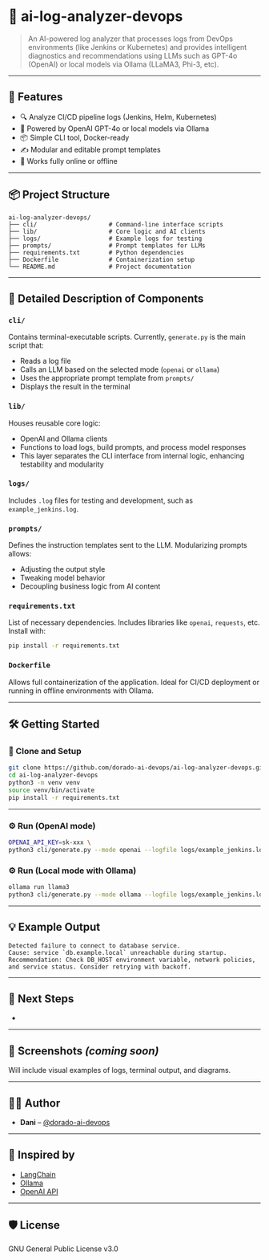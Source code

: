 # 🧠 ai-log-analyzer-devops

> An AI-powered log analyzer that processes logs from DevOps environments (like Jenkins or Kubernetes) and provides intelligent diagnostics and recommendations using LLMs such as GPT-4o (OpenAI) or local models via Ollama (LLaMA3, Phi-3, etc).

---

## 🚀 Features

- 🔍 Analyze CI/CD pipeline logs (Jenkins, Helm, Kubernetes)
- 🤖 Powered by OpenAI GPT-4o or local models via Ollama
- 📦 Simple CLI tool, Docker-ready
- ✍️ Modular and editable prompt templates
- 📁 Works fully online or offline

---

## 📦 Project Structure

```
ai-log-analyzer-devops/
├── cli/                    # Command-line interface scripts
├── lib/                    # Core logic and AI clients
├── logs/                   # Example logs for testing
├── prompts/                # Prompt templates for LLMs
├── requirements.txt        # Python dependencies
├── Dockerfile              # Containerization setup
└── README.md               # Project documentation
```

---

## 🧩 Detailed Description of Components

### `cli/`

Contains terminal-executable scripts. Currently, `generate.py` is the main script that:

- Reads a log file
- Calls an LLM based on the selected mode (`openai` or `ollama`)
- Uses the appropriate prompt template from `prompts/`
- Displays the result in the terminal

### `lib/`

Houses reusable core logic:

- OpenAI and Ollama clients
- Functions to load logs, build prompts, and process model responses
- This layer separates the CLI interface from internal logic, enhancing testability and modularity

### `logs/`

Includes `.log` files for testing and development, such as `example_jenkins.log`.

### `prompts/`

Defines the instruction templates sent to the LLM. Modularizing prompts allows:

- Adjusting the output style
- Tweaking model behavior
- Decoupling business logic from AI content

### `requirements.txt`

List of necessary dependencies. Includes libraries like `openai`, `requests`, etc. Install with:

```bash
pip install -r requirements.txt
```

### `Dockerfile`

Allows full containerization of the application. Ideal for CI/CD deployment or running in offline environments with Ollama.

---

## 🛠️ Getting Started

### 🔁 Clone and Setup

```bash
git clone https://github.com/dorado-ai-devops/ai-log-analyzer-devops.git
cd ai-log-analyzer-devops
python3 -m venv venv
source venv/bin/activate
pip install -r requirements.txt
```

---

### ⚙️ Run (OpenAI mode)

```bash
OPENAI_API_KEY=sk-xxx \
python3 cli/generate.py --mode openai --logfile logs/example_jenkins.log
```

### ⚙️ Run (Local mode with Ollama)

```bash
ollama run llama3
python3 cli/generate.py --mode ollama --logfile logs/example_jenkins.log
```

---

## 💡 Example Output

```text
Detected failure to connect to database service.
Cause: service `db.example.local` unreachable during startup.
Recommendation: Check DB_HOST environment variable, network policies, and service status. Consider retrying with backoff.
```

---

## 🔮 Next Steps

-

---

## 📸 Screenshots *(coming soon)*

Will include visual examples of logs, terminal output, and diagrams.

---

## 👨‍💻 Author

- **Dani** – [@dorado-ai-devops](https://github.com/dorado-ai-devops)

---

## 🧠 Inspired by

- [LangChain](https://github.com/langchain-ai/langchain)
- [Ollama](https://ollama.com)
- [OpenAI API](https://platform.openai.com/docs)

---

## 🛡 License

GNU General Public License v3.0

